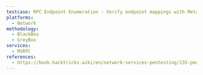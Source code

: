```yaml
---
testcase: RPC Endpoint Enumeration - Verify endpoint mappings with Metasploit’s auxiliary/scanner/dcerpc/endpoint_mapper
platforms: 
  - Network
methodology: 
  - BlackBox
  - GreyBox
services:
  - MSRPC
references:
  - https://book.hacktricks.wiki/en/network-services-pentesting/135-pentesting-msrpc.html
---
```

